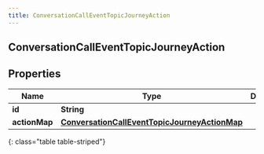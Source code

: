 ```yaml
---
title: ConversationCallEventTopicJourneyAction
---
```

## ConversationCallEventTopicJourneyAction


## Properties

| Name | Type | Description | Notes |
| ------------ | ------------- | ------------- | ------------- |
| **id** | **String** |  |  [optional] |
| **actionMap** | [**ConversationCallEventTopicJourneyActionMap**](ConversationCallEventTopicJourneyActionMap.html) |  |  [optional] |
{: class="table table-striped"}



